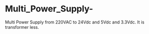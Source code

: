 # Multi_Power_Supply-
Multi Power Supply from 220VAC to 24Vdc and 5Vdc and 3.3Vdc. It is transformer less. 
